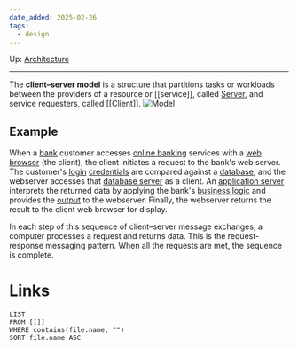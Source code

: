```yaml
---
date_added: 2025-02-26
tags:
  - design
---
```

Up: [Architecture](Architecture.md)
___
The **client–server model** is a structure that partitions tasks or workloads between the providers of a resource or [[service]], called [Server](Server.md), and service requesters, called [[Client]].
 ![Model](Pasted%20image%2020250226053507.png)

## Example

When a [bank](https://en.wikipedia.org/wiki/Bank "Bank") customer accesses [online banking](https://en.wikipedia.org/wiki/Online_banking "Online banking") services with a [web browser](https://en.wikipedia.org/wiki/Web_browser "Web browser") (the client), the client initiates a request to the bank's web server. The customer's [login](https://en.wikipedia.org/wiki/Login "Login") [credentials](https://en.wikipedia.org/wiki/Credential "Credential") are compared against a [database](https://en.wikipedia.org/wiki/Database "Database"), and the webserver accesses that [database server](https://en.wikipedia.org/wiki/Database_server "Database server") as a client. An [application server](https://en.wikipedia.org/wiki/Application_server "Application server") interprets the returned data by applying the bank's [business logic](https://en.wikipedia.org/wiki/Business_logic "Business logic") and provides the [output](https://en.wikipedia.org/wiki/Input/output "Input/output") to the webserver. Finally, the webserver returns the result to the client web browser for display.

In each step of this sequence of client–server message exchanges, a computer processes a request and returns data. This is the request-response messaging pattern. When all the requests are met, the sequence is complete.
# Links
```dataview
LIST
FROM [[]]
WHERE contains(file.name, "")
SORT file.name ASC
```
